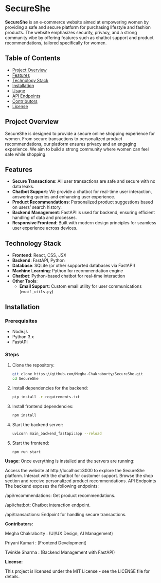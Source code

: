 # SecureShe

**SecureShe** is an e-commerce website aimed at empowering women by providing a safe and secure platform for purchasing lifestyle and fashion products. The website emphasizes security, privacy, and a strong community vibe by offering features such as chatbot support and product recommendations, tailored specifically for women.

## Table of Contents

- [Project Overview](#project-overview)
- [Features](#features)
- [Technology Stack](#technology-stack)
- [Installation](#installation)
- [Usage](#usage)
- [API Endpoints](#api-endpoints)
- [Contributors](#contributors)
- [License](#license)

## Project Overview

SecureShe is designed to provide a secure online shopping experience for women. From secure transactions to personalized product recommendations, our platform ensures privacy and an engaging experience. We aim to build a strong community where women can feel safe while shopping.

## Features

- **Secure Transactions**: All user transactions are safe and secure with no data leaks.
- **Chatbot Support**: We provide a chatbot for real-time user interaction, answering queries and enhancing user experience.
- **Product Recommendations**: Personalized product suggestions based on users’ search history.
- **Backend Management**: FastAPI is used for backend, ensuring efficient handling of data and processes.
- **Responsive Frontend**: Built with modern design principles for seamless user experience across devices.

## Technology Stack

- **Frontend**: React, CSS, JSX
- **Backend**: FastAPI, Python
- **Database**: SQLite (or other supported databases via FastAPI)
- **Machine Learning**: Python for recommendation engine
- **Chatbot**: Python-based chatbot for real-time interaction
- **Other Tools**: 
  - **Email Support**: Custom email utility for user communications (`email_utils.py`)

## Installation

### Prerequisites
- Node.js
- Python 3.x
- FastAPI

### Steps

1. Clone the repository:

   ```bash
   git clone https://github.com/Megha-Chakraborty/SecureShe.git
   cd SecureShe
   ```

2. Install dependencies for the backend:
   ```bash
   pip install -r requirements.txt
   ```

3. Install frontend dependencies:
   ```bash
   npm install
   ```

4. Start the backend server:
   ```bash
   uvicorn main_backend_fastapi:app --reload
   ```

5. Start the frontend:
   ```bash
   npm run start
   ```

**Usage:**
Once everything is installed and the servers are running:

Access the website at http://localhost:3000 to explore the SecureShe platform.
Interact with the chatbot for customer support.
Browse the shop section and receive personalized product recommendations.
API Endpoints
The backend exposes the following endpoints:

/api/recommendations: Get product recommendations.

/api/chatbot: Chatbot interaction endpoint.

/api/transactions: Endpoint for handling secure transactions.

**Contributors:**

Megha Chakraborty : (UI/UX Design, AI Management)

Priyani Kumari : (Frontend Development)

Twinkle Sharma : (Backend Management with FastAPI)

**License:**

This project is licensed under the MIT License - see the LICENSE file for details.
